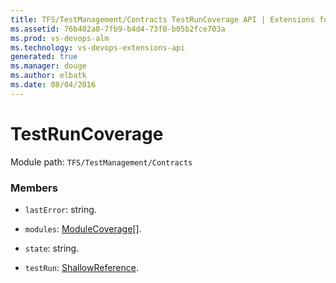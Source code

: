 ```yaml
---
title: TFS/TestManagement/Contracts TestRunCoverage API | Extensions for Visual Studio Team Services
ms.assetid: 76b402a0-7fb9-b4d4-73f0-b05b2fce703a
ms.prod: vs-devops-alm
ms.technology: vs-devops-extensions-api
generated: true
ms.manager: douge
ms.author: elbatk
ms.date: 08/04/2016
---
```


# TestRunCoverage

Module path: `TFS/TestManagement/Contracts`


### Members

* `lastError`: string. 

* `modules`: [ModuleCoverage](../../../TFS/TestManagement/Contracts/ModuleCoverage.md)[]. 

* `state`: string. 

* `testRun`: [ShallowReference](../../../TFS/TestManagement/Contracts/ShallowReference.md). 

